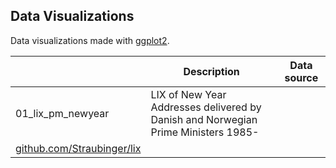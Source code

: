 Data Visualizations
---

Data visualizations made with <a href="https://ggplot2.tidyverse.org/">ggplot2</a>.

|       | Description                  | Data source                       |
| ----- | ---------------------------- | --------------------------------- |
| 01_lix_pm_newyear | LIX of New Year Addresses delivered by Danish and Norwegian Prime Ministers 1985-  
| <a href="https://ggplot2.tidyverse.org/">github.com/Straubinger/lix</a>  |
